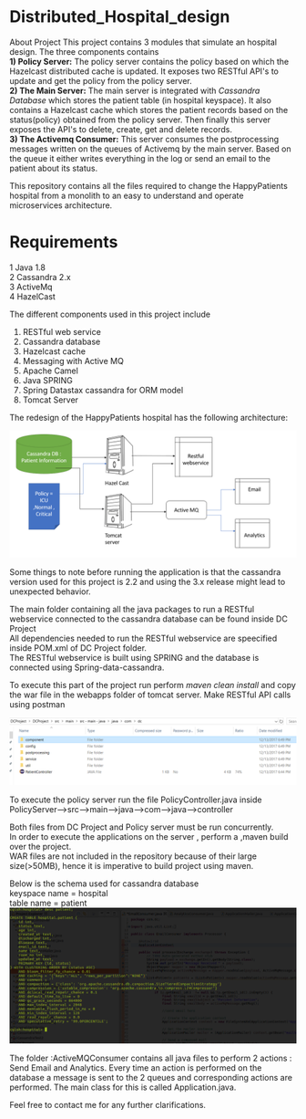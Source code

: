 # Distributed_Hospital_design

</h1>About Project</h1>
This project contains 3 modules that simulate an hospital design. The three components contains </br>
<b>1) Policy Server:</b> The policy server contains the policy based on which the Hazelcast distributed cache is updated. It exposes two RESTful API's to update and get the policy from the policy server.</br>
<b>2) The Main Server:</b> The main server is integrated with <i>Cassandra Database</i> which stores the patient table (in hospital keyspace). It also contains a Hazelcast cache which stores the patient records based on the status(policy) obtained from the policy server. Then finally this server exposes the API's to delete, create, get and delete records.</br>
<b>3) The Activemq Consumer:</b> This server consumes the postprocessing messages written on the queues of Activemq by the main server. Based on the queue it either writes everything in the log or send an email to the patient about its status.</br> 

This repository contains all the files required to change the HappyPatients hospital from a monolith to an easy to understand and operate microservices architecture. <br>

<h1>Requirements </h1>
1 Java 1.8</br>
2 Cassandra 2.x </br>
3 ActiveMq </br>
4 HazelCast</br>



The different components used in this project include <br>

1. RESTful web service <br>
2. Cassandra database <br>
3. Hazelcast cache <br>
4. Messaging with Active MQ <br>
5. Apache Camel <br>
6. Java SPRING <br>
7. Spring Datastax cassandra for ORM model</br>
8. Tomcat Server</br>

The redesign of the HappyPatients hospital has the following architecture: <br>

![alt text](https://github.com/svishrut93/Distributed-computing/blob/master/Happy%20Hospital%20Project/Architecture/architecture.PNG)


Some things to note before running the application is that the cassandra version used for this project is 2.2 and using the 3.x release might lead to unexpected behavior.<br> 


The main folder containing all the java packages to run a RESTful webservice connected to the cassandra database can be found inside DC Project<br>
All dependencies needed to run the RESTful webservice are speecified inside POM.xml of DC Project folder.<br>
The RESTful webservice is built using SPRING and the database is connected using Spring-data-cassandra. 

To execute this part of the project run perform <i>maven clean install</i> and copy the war file in the webapps folder of tomcat server. Make RESTful API calls using postman<br>

![alt text](https://github.com/svishrut93/Distributed-computing/blob/master/Happy%20Hospital%20Project/Architecture/DC%20structure.PNG)

To execute the policy server run the file PolicyController.java inside PolicyServer-->src-->main-->java-->com-->java-->controller <br>


Both files from DC Project and Policy server must be run concurrently.<br> 
In order to execute the applications on the server , perform a ,maven build over the project. <br>
WAR files are not included in the repository because of their large size(>50MB), hence it is imperative to build project using maven. <br> 

Below is the schema used for cassandra database <br> 
keyspace name = hospital<br>
table name = patient<br>
![alt text](https://github.com/svishrut93/Distributed-computing/blob/master/Happy%20Hospital%20Project/Architecture/Schema.png)

The folder :ActiveMQConsumer contains all java files to perform 2 actions : Send Email and Analytics. 
Every time an action is performed on the database a message is sent to the 2 queues and corresponding actions are performed. 
The main class for this is called Application.java. 


Feel free to contact me for any further clarifications.












